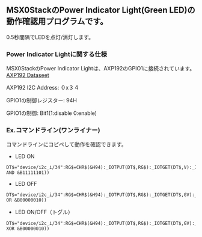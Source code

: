 ## MSX0StackのPower Indicator Light(Green LED)の動作確認用プログラムです。

0.5秒間隔でLEDを点灯/消灯します。

### Power Indicator Lightに関する仕様
MSX0StackのPower Indicator Lightは、AXP192のGPIO1に接続されています。[AXP192 Dataseet](https://github.com/m5stack/M5-Schematic/blob/master/Core/AXP192%20Datasheet_v1.1_en_draft_2211.pdf)

AXP192 I2C Address: ０x３４

GPIO1の制御レジスター: 94H

GPIO1の制御: Bit1(1:disable 0:enable)


### Ex.コマンドライン(ワンライナー)
コマンドラインにコピペして動作を確認できます。
- LED ON
```
DT$="device/i2c_i/34":RG$=CHR$(&H94):_IOTPUT(DT$,RG$):_IOTGET(DT$,V):_IOTPUT(DT$,RG$+CHR$(V AND &B11111101))
```

- LED OFF
```
DT$="device/i2c_i/34":RG$=CHR$(&H94):_IOTPUT(DT$,RG$):_IOTGET(DT$,GV):_IOTPUT(DT$,RG$+CHR$(GV OR &B00000010))
```

- LED ON/OFF（トグル）
```
DT$="device/i2c_i/34":RG$=CHR$(&H94):_IOTPUT(DT$,RG$):_IOTGET(DT$,GV):_IOTPUT(DT$,RG$+CHR$(GV XOR &B00000010))
```
